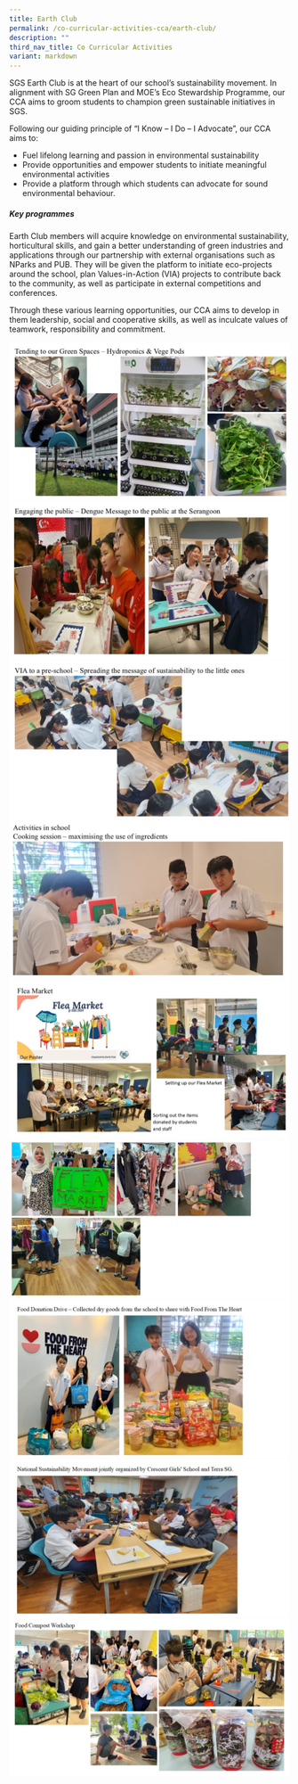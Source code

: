 ```yaml
---
title: Earth Club
permalink: /co-curricular-activities-cca/earth-club/
description: ""
third_nav_title: Co Curricular Activities
variant: markdown
---
```

SGS Earth Club is at the heart of our school’s sustainability movement. In alignment with SG Green Plan and MOE’s Eco Stewardship Programme, our CCA aims to groom students to champion green sustainable initiatives in SGS.

Following our guiding principle of “I Know – I Do – I Advocate”, our CCA aims to:

*   Fuel lifelong learning and passion in environmental sustainability
*   Provide opportunities and empower students to initiate meaningful environmental activities
*   Provide a platform through which students can advocate for sound environmental behaviour.

##### Key programmes

Earth Club members will acquire knowledge on environmental sustainability, horticultural skills, and gain a better understanding of green industries and applications through our partnership with external organisations such as NParks and PUB. They will be given the platform to initiate eco-projects around the school, plan Values-in-Action (VIA) projects to contribute back to the community, as well as participate in external competitions and conferences.

Through these various learning opportunities, our CCA aims to develop in them leadership, social and cooperative skills, as well as inculcate values of teamwork, responsibility and commitment.

![](/images/earthclub2024__1_.jpg)
![](/images/earthclub2024__2_.jpg)
![](/images/earthclub2024__3_.jpg)
![](/images/earthclub2024__4_.jpg)
![](/images/earthclub2024__5_.jpg)
![](/images/earthclub2024__6_.jpg)
![](/images/earthclub2024__7_.jpg)
![](/images/earthclub2024__8_.jpg)
![](/images/earthclub2024__9_.jpg)
